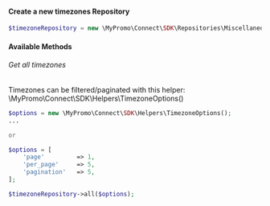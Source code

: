 #### Create a new timezones Repository
```php
$timezoneRepository = new \MyPromo\Connect\SDK\Repositories\Miscellaneous\TimezoneRepository($client);
```

#### Available Methods

###### Get all timezones
Timezones can be filtered/paginated with this helper: \MyPromo\Connect\SDK\Helpers\TimezoneOptions()

```php
$options = new \MyPromo\Connect\SDK\Helpers\TimezoneOptions();
...

or

$options = [
    'page'         => 1,
    'per_page'     => 5,
    'pagination'   => 5,
];

$timezoneRepository->all($options);
```

[TimezoneOptions]: ../Helpers/TimezoneOptions.md

